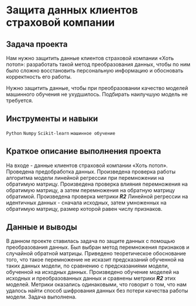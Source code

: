 # Защита данных клиентов страховой компании

## Задача проекта

Нам нужно защитить данные клиентов страховой компании «Хоть потоп»: разработать такой метод преобразования данных, чтобы по ним было сложно восстановить персональную информацию и обосновать корректность его работы.

Нужно защитить данные, чтобы при преобразовании качество моделей машинного обучения не ухудшилось. Подбирать наилучшую модель не требуется.


## Инструменты и навыки

`Python`
`Numpy`
`Scikit-learn`
`машинное обучение`

## Краткое описание выполнения проекта

На входе - данные клиентов страховой компании «Хоть потоп». Проведена предобработка данных. 
Произведена проверка работы алгоритма модели линейной регрессии при перемножении на обратимую матрицу. Произведена проверка влияния перемножения на обратимую матрицу, а затем перемножения на обратную матрицу обратимой. Произведена проверка метрики _**R2**_ Линейной регрессии на идентичных данных - сначала исходных, затем умноженных на обратимую матрицу, размер которой равен числу признаков.

## Данные и выводы

В данном проекте ставилась задача по защите данных с помощью преобразования данных. Был выбран метод перемножения признаков и случайной обратной матрицы. Приведено теоретическое обоснование того, что такое перемножение не исказит предсказаний обученной на таких данных модели, по сравнению с предсказаниями модели, обученной на исходных данных. Произведено обучение моделей на исходных и преобразованных данных и сравнены метрики _**R2**_ этих моделей. Метрики оказались одинаковыми, что говорит о том, что нам удалось найти способ шифрования данных без потери качества работы модели. Задача выполнена.
